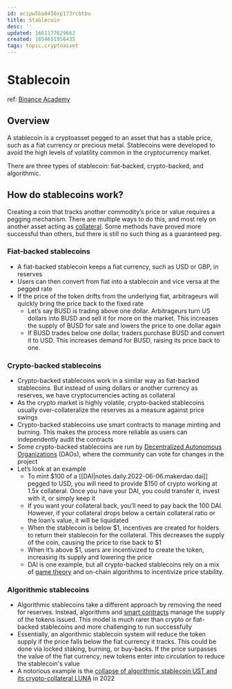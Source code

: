 ```yaml
---
id: acipw5ba0456xp173rcbtbu
title: Stablecoin
desc: ''
updated: 1661177629662
created: 1654651956435
tags: topic.cryptoasset
---
```

# Stablecoin

ref: [Binance Academy](https://academy.binance.com/en/articles/what-are-stablecoins)

## Overview

A stablecoin is a cryptoasset pegged to an asset that has a stable price, such as a fiat currency or precious metal. Stablecoins were developed to avoid the high levels of volatility common in the cryptocurrency market.

There are three types of stablecoin: fiat-backed, crypto-backed, and algorithmic.

## How do stablecoins work?

Creating a coin that tracks another commodity’s price or value requires a pegging mechanism. There are multiple ways to do this, and most rely on another asset acting as [collateral](https://academy.binance.com/en/glossary/collateral). Some methods have proved more successful than others, but there is still no such thing as a guaranteed peg.

### Fiat-backed stablecoins

- A fiat-backed stablecoin keeps a fiat currency, such as USD or GBP, in reserves
- Users can then convert from fiat into a stablecoin and vice versa at the pegged rate
- If the price of the token drifts from the underlying fiat, arbitrageurs will quickly bring the price back to the fixed rate
    - Let’s say BUSD is trading above one dollar. Arbitrageurs turn US dollars into BUSD and sell it for more on the market. This increases the supply of BUSD for sale and lowers the price to one dollar again
    - If BUSD trades below one dollar, traders purchase BUSD and convert it to USD. This increases demand for BUSD, raising its price back to one.

### Crypto-backed stablecoins

- Crypto-backed stablecoins work in a similar way as fiat-backed stablecoins. But instead of using dollars or another currency as reserves, we have cryptocurrencies acting as collateral
- As the crypto market is highly volatile, crypto-backed stablecoins usually over-collateralize the reserves as a measure against price swings
- Crypto-backed stablecoins use smart contracts to manage minting and burning. This makes the process more reliable as users can independently audit the contracts
- Some crypto-backed stablecoins are run by [Decentralized Autonomous Organizations](https://academy.binance.com/en/articles/decentralized-autonomous-organizations-daos-explained) (DAOs), where the community can vote for changes in the project
- Let’s look at an example
    - To mint $100 of a [[DAI|notes.daily.2022-06-06.makerdao.dai]] pegged to USD, you will need to provide $150 of crypto working at 1.5x collateral. Once you have your DAI, you could transfer it, invest with it, or simply keep it
    - If you want your collateral back, you’ll need to pay back the 100 DAI. However, if your collateral drops below a certain collateral ratio or the loan’s value, it will be liquidated
    - When the stablecoin is below $1, incentives are created for holders to return their stablecoin for the collateral. This decreases the supply of the coin, causing the price to rise back to $1
    - When it’s above $1, users are incentivized to create the token, increasing its supply and lowering the price
    - DAI is one example, but all crypto-backed stablecoins rely on a mix of [game theory](https://academy.binance.com/en/articles/game-theory-and-cryptocurrencies) and on-chain algorithms to incentivize price stability.

### Algorithmic stablecoins

- Algorithmic stablecoins take a different approach by removing the need for reserves. Instead, algorithms and [smart contracts](https://academy.binance.com/en/articles/what-are-smart-contracts) manage the supply of the tokens issued. This model is much rarer than crypto or fiat-backed stablecoins and more challenging to run successfully
- Essentially, an algorithmic stablecoin system will reduce the token supply if the price falls below the fiat currency it tracks. This could be done via locked staking, burning, or buy-backs. If the price surpasses the value of the fiat currency, new tokens enter into circulation to reduce the stablecoin's value
- A notorious example is the [collapse of algorithmic stablecoin UST and its crypto-collateral LUNA](https://news.ycombinator.com/item?id=31371900) in 2022